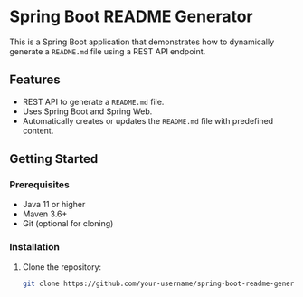 # Spring Boot README Generator

This is a Spring Boot application that demonstrates how to dynamically generate a `README.md` file using a REST API endpoint.

## Features
- REST API to generate a `README.md` file.
- Uses Spring Boot and Spring Web.
- Automatically creates or updates the `README.md` file with predefined content.

## Getting Started

### Prerequisites
- Java 11 or higher
- Maven 3.6+
- Git (optional for cloning)

### Installation

1. Clone the repository:
   ```bash
   git clone https://github.com/your-username/spring-boot-readme-generator.git
